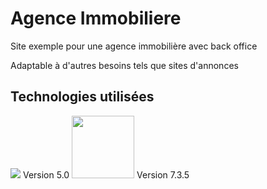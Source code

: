 # Agence Immobiliere

Site exemple pour une agence immobilière avec back office

Adaptable à d'autres besoins tels que sites d'annonces

## Technologies utilisées

<img src="https://symfony.com/images/logos/header-logo.svg">
Version 5.0

<img src="http://pngimg.com/uploads/php/php_PNG50.png" width="100">
Version 7.3.5

